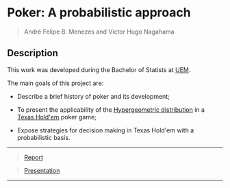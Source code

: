 # Poker: A probabilistic approach #

> André Felipe B. Menezes and Victor Hugo Nagahama

## Description

This work was developed during the Bachelor of Statists at [UEM](http://www.des.uem.br/).

The main goals of this project are:
  * Describe a brief history of poker and its development;
  
  * To present the applicability of the [Hypergeometric distribution](https://en.wikipedia.org/wiki/Hypergeometric_distribution) in a [Texas Hold'em](https://en.wikipedia.org/wiki/Texas_hold_'em) poker game;
  
  * Expose strategies for decision making in Texas Hold'em with a probabilistic basis.

***
> [Report](https://github.com/AndrMenezes/poker/raw/master/docs/report.pdf)

> [Presentation](https://github.com/AndrMenezes/poker/raw/master/docs/presentation.pdf)
***
